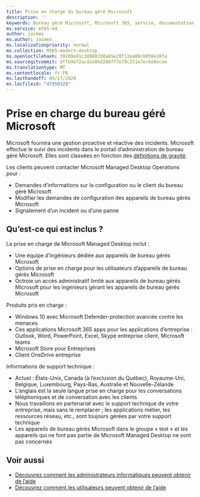 ```yaml
---
title: Prise en charge du bureau géré Microsoft
description: ''
keywords: Bureau géré Microsoft, Microsoft 365, service, documentation
ms.service: m365-md
author: jaimeo
ms.author: jaimeo
ms.localizationpriority: normal
ms.collection: M365-modern-desktop
ms.openlocfilehash: 39209e81c380887d8a65e28f12ea00c6050e28fa
ms.sourcegitcommit: dffb9b72acd2e0bd286ff7e79c251e7ec6e8ecae
ms.translationtype: MT
ms.contentlocale: fr-FR
ms.lasthandoff: 09/17/2020
ms.locfileid: "47950329"
---
```

# <a name="support-for-microsoft-managed-desktop"></a>Prise en charge du bureau géré Microsoft

Microsoft fournira une gestion proactive et réactive des incidents. Microsoft effectue le suivi des incidents dans le portail d’administration de bureau géré Microsoft. Elles sont classées en fonction des [définitions de gravité](../working-with-managed-desktop/admin-support.md#sev).

Les clients peuvent contacter Microsoft Managed Desktop Operations pour :
- Demandes d’informations sur la configuration ou le client du bureau géré Microsoft
- Modifier les demandes de configuration des appareils de bureau gérés Microsoft
- Signalement d’un incident ou d’une panne

## <a name="whats-included"></a>Qu’est-ce qui est inclus ?

La prise en charge de Microsoft Managed Desktop inclut :

- Une équipe d’ingénieurs dédiée aux appareils de bureau gérés Microsoft
- Options de prise en charge pour les utilisateurs d’appareils de bureau gérés Microsoft
- Octroie un accès administratif limité aux appareils de bureau gérés Microsoft pour les ingénieurs gérant les appareils de bureau gérés Microsoft 

Produits pris en charge :

- Windows 10 avec Microsoft Defender-protection avancée contre les menaces 
- Ces applications Microsoft 365 apps pour les applications d’entreprise : Outlook, Word, PowerPoint, Excel, Skype entreprise client, Microsoft teams 
- Microsoft Store pour Entreprises 
- Client OneDrive entreprise 

Informations de support technique :

- Actuel : États-Unis, Canada (à l’exclusion du Québec), Royaume-Uni, Belgique, Luxembourg, Pays-Bas, Australie et Nouvelle-Zélande 
- L’anglais est la seule langue prise en charge pour les conversations téléphoniques et de conversation avec les clients 
- Nous travaillons en partenariat avec le support technique de votre entreprise, mais sans le remplacer ; les applications métier, les ressources réseau, etc., sont toujours gérées par votre support technique 
- Les appareils de bureau gérés Microsoft dans le groupe « test » et les appareils qui ne font pas partie de Microsoft Managed Desktop ne sont pas concernés 


## <a name="related-topics"></a>Voir aussi

- [Découvrez comment les administrateurs informatiques peuvent obtenir de l’aide](../working-with-managed-desktop/admin-support.md)
- [Découvrez comment les utilisateurs peuvent obtenir de l’aide](../working-with-managed-desktop/end-user-support.md)
